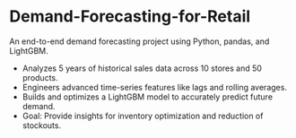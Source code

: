 # Demand-Forecasting-for-Retail
An end-to-end demand forecasting project using Python, pandas, and LightGBM.
- Analyzes 5 years of historical sales data across 10 stores and 50 products.
- Engineers advanced time-series features like lags and rolling averages.
- Builds and optimizes a LightGBM model to accurately predict future demand.
- Goal: Provide insights for inventory optimization and reduction of stockouts.
